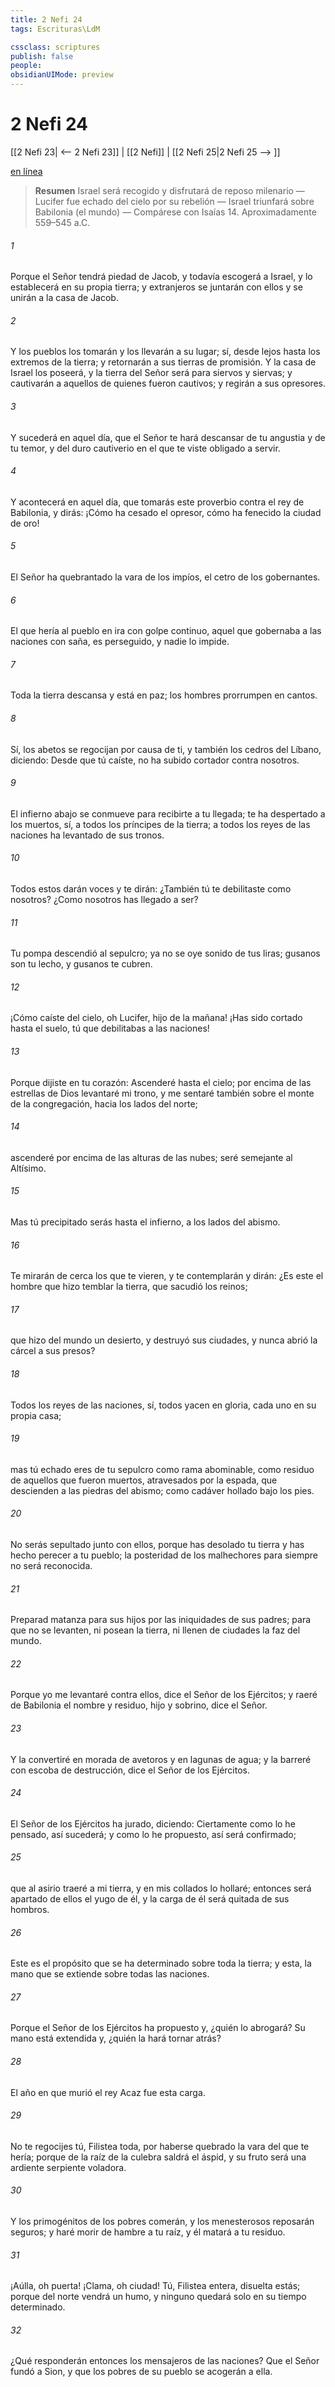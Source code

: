 ```yaml
---
title: 2 Nefi 24
tags: Escrituras\LdM

cssclass: scriptures
publish: false
people:
obsidianUIMode: preview
---
```


# 2 Nefi 24
[[2 Nefi 23| <-- 2 Nefi 23]] | [[2 Nefi]] | [[2 Nefi 25|2 Nefi 25 --> ]]

[en línea](https://churchofjesuschrist.org/study/scriptures/bofm/2-ne/24?lang=spa)

> __Resumen__
Israel será recogido y disfrutará de reposo milenario — Lucifer fue echado del cielo por su rebelión — Israel triunfará sobre Babilonia (el mundo) — Compárese con Isaías 14. Aproximadamente 559–545 a.C.

###### 1 
Porque el Señor tendrá piedad de Jacob, y todavía escogerá a Israel, y lo establecerá en su propia tierra; y extranjeros se juntarán con ellos y se unirán a la casa de Jacob.

###### 2 
Y los pueblos los tomarán y los llevarán a su lugar; sí, desde lejos hasta los extremos de la tierra; y retornarán a sus tierras de promisión. Y la casa de Israel los poseerá, y la tierra del Señor será para siervos y siervas; y cautivarán a aquellos de quienes fueron cautivos; y regirán a sus opresores.

###### 3 
Y sucederá en aquel día, que el Señor te hará descansar de tu angustia y de tu temor, y del duro cautiverio en el que te viste obligado a servir.

###### 4 
Y acontecerá en aquel día, que tomarás este proverbio contra el rey de Babilonia, y dirás: ¡Cómo ha cesado el opresor, cómo ha fenecido la ciudad de oro!

###### 5 
El Señor ha quebrantado la vara de los impíos, el cetro de los gobernantes.

###### 6 
El que hería al pueblo en ira con golpe continuo, aquel que gobernaba a las naciones con saña, es perseguido, y nadie lo impide.

###### 7 
Toda la tierra descansa y está en paz; los hombres prorrumpen en cantos.

###### 8 
Sí, los abetos se regocijan por causa de ti, y también los cedros del Líbano, diciendo: Desde que tú caíste, no ha subido cortador contra nosotros.

###### 9 
El infierno abajo se conmueve para recibirte a tu llegada; te ha despertado a los muertos, sí, a todos los príncipes de la tierra; a todos los reyes de las naciones ha levantado de sus tronos.

###### 10 
Todos estos darán voces y te dirán: ¿También tú te debilitaste como nosotros? ¿Como nosotros has llegado a ser?

###### 11 
Tu pompa descendió al sepulcro; ya no se oye sonido de tus liras; gusanos son tu lecho, y gusanos te cubren.

###### 12 
¡Cómo caíste del cielo, oh Lucifer, hijo de la mañana! ¡Has sido cortado hasta el suelo, tú que debilitabas a las naciones!

###### 13 
Porque dijiste en tu corazón: Ascenderé hasta el cielo; por encima de las estrellas de Dios levantaré mi trono, y me sentaré también sobre el monte de la congregación, hacia los lados del norte;

###### 14 
ascenderé por encima de las alturas de las nubes; seré semejante al Altísimo.

###### 15 
Mas tú precipitado serás hasta el infierno, a los lados del abismo.

###### 16 
Te mirarán de cerca los que te vieren, y te contemplarán y dirán: ¿Es este el hombre que hizo temblar la tierra, que sacudió los reinos;

###### 17 
que hizo del mundo un desierto, y destruyó sus ciudades, y nunca abrió la cárcel a sus presos?

###### 18 
Todos los reyes de las naciones, sí, todos yacen en gloria, cada uno en su propia casa;

###### 19 
mas tú echado eres de tu sepulcro como rama abominable, como residuo de aquellos que fueron muertos, atravesados por la espada, que descienden a las piedras del abismo; como cadáver hollado bajo los pies.

###### 20 
No serás sepultado junto con ellos, porque has desolado tu tierra y has hecho perecer a tu pueblo; la posteridad de los malhechores para siempre no será reconocida.

###### 21 
Preparad matanza para sus hijos por las iniquidades de sus padres; para que no se levanten, ni posean la tierra, ni llenen de ciudades la faz del mundo.

###### 22 
Porque yo me levantaré contra ellos, dice el Señor de los Ejércitos; y raeré de Babilonia el nombre y residuo, hijo y sobrino, dice el Señor.

###### 23 
Y la convertiré en morada de avetoros y en lagunas de agua; y la barreré con escoba de destrucción, dice el Señor de los Ejércitos.

###### 24 
El Señor de los Ejércitos ha jurado, diciendo: Ciertamente como lo he pensado, así sucederá; y como lo he propuesto, así será confirmado;

###### 25 
que al asirio traeré a mi tierra, y en mis collados lo hollaré; entonces será apartado de ellos el yugo de él, y la carga de él será quitada de sus hombros.

###### 26 
Este es el propósito que se ha determinado sobre toda la tierra; y esta, la mano que se extiende sobre todas las naciones.

###### 27 
Porque el Señor de los Ejércitos ha propuesto y, ¿quién lo abrogará? Su mano está extendida y, ¿quién la hará tornar atrás?

###### 28 
El año en que murió el rey Acaz fue esta carga.

###### 29 
No te regocijes tú, Filistea toda, por haberse quebrado la vara del que te hería; porque de la raíz de la culebra saldrá el áspid, y su fruto será una ardiente serpiente voladora.

###### 30 
Y los primogénitos de los pobres comerán, y los menesterosos reposarán seguros; y haré morir de hambre a tu raíz, y él matará a tu residuo.

###### 31 
¡Aúlla, oh puerta! ¡Clama, oh ciudad! Tú, Filistea entera, disuelta estás; porque del norte vendrá un humo, y ninguno quedará solo en su tiempo determinado.

###### 32 
¿Qué responderán entonces los mensajeros de las naciones? Que el Señor fundó a Sion, y que los pobres de su pueblo se acogerán a ella.

